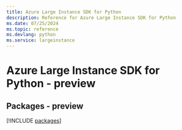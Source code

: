 ```yaml
---
title: Azure Large Instance SDK for Python
description: Reference for Azure Large Instance SDK for Python
ms.date: 07/25/2024
ms.topic: reference
ms.devlang: python
ms.service: largeinstance
---
```

# Azure Large Instance SDK for Python - preview
## Packages - preview
[!INCLUDE [packages](large-instance-index.md)]
